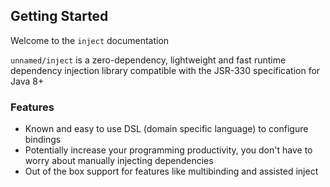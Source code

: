 ## Getting Started

Welcome to the `inject` documentation

`unnamed/inject` is a zero-dependency, lightweight and fast runtime dependency
injection library compatible with the JSR-330 specification for Java 8+


### Features

- Known and easy to use DSL (domain specific language) to configure bindings
- Potentially increase your programming productivity, you don't have to worry
about manually injecting dependencies
- Out of the box support for features like multibinding and assisted inject